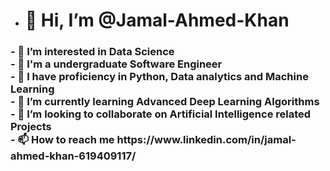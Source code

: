 - <h1>👋 Hi, I’m @Jamal-Ahmed-Khan</h1>
<h3>- 👀 I’m interested in Data Science</br>
- 💼 I'm a undergraduate Software Engineer</br>
- 👑 I have proficiency in Python, Data analytics and Machine Learning</br>
- 🌱 I’m currently learning Advanced Deep Learning Algorithms</br>
- 💞️ I’m looking to collaborate on Artificial Intelligence related Projects</br>
- 📫 How to reach me https://www.linkedin.com/in/jamal-ahmed-khan-619409117/ </br>  </h3>

<!---
Jamal-Ahmed-Khan/Jamal-Ahmed-Khan is a ✨ special ✨ repository because its `README.md` (this file) appears on your GitHub profile.
You can click the Preview link to take a look at your changes.
--->

